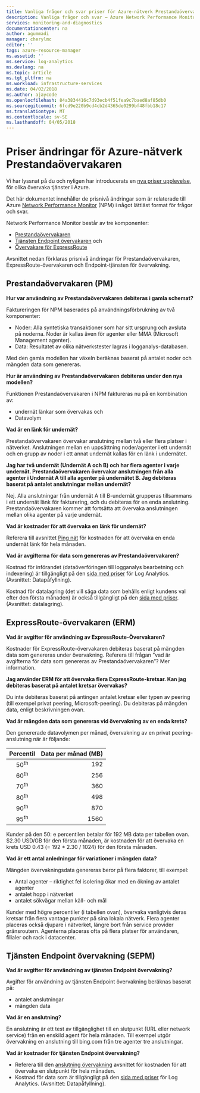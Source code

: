 ```yaml
---
title: Vanliga frågor och svar priser för Azure-nätverk Prestandaövervakaren | Microsoft Docs
description: Vanliga frågor och svar – Azure Network Performance Monitor
services: monitoring-and-diagnostics
documentationcenter: na
author: agummadi
manager: cherylmc
editor: ''
tags: azure-resource-manager
ms.assetid: ''
ms.service: log-analytics
ms.devlang: na
ms.topic: article
ms.tgt_pltfrm: na
ms.workload: infrastructure-services
ms.date: 04/02/2018
ms.author: ajaycode
ms.openlocfilehash: 84a3834416c7d93ecb4f51fea9c7baed8af85db0
ms.sourcegitcommit: 6fcd9e220b9cd4cb2d4365de0299bf48fbb18c17
ms.translationtype: MT
ms.contentlocale: sv-SE
ms.lasthandoff: 04/05/2018
---
```

# <a name="pricing-changes-for-azure-network-performance-monitor"></a>Priser ändringar för Azure-nätverk Prestandaövervakaren

Vi har lyssnat på du och nyligen har introducerats en [nya priser upplevelse](https://azure.microsoft.com/blog/introducing-a-new-way-to-purchase-azure-monitoring-services/), för olika övervaka tjänster i Azure.

Det här dokumentet innehåller de prisnivå ändringar som är relaterade till Azure [Network Performance Monitor](https://docs.microsoft.com/azure/networking/network-monitoring-overview) (NPM) i något lättläst format för frågor och svar.

Network Performance Monitor består av tre komponenter:
* [Prestandaövervakaren](https://docs.microsoft.com/azure/networking/network-monitoring-overview#performance-monitor)
* [Tjänsten Endpoint övervakaren](https://docs.microsoft.com/azure/networking/network-monitoring-overview#service-endpoint-monitor) och
* [Övervakare för ExpressRoute](https://docs.microsoft.com/azure/networking/network-monitoring-overview#expressroute-monitor)

Avsnittet nedan förklaras prisnivå ändringar för Prestandaövervakaren, ExpressRoute-övervakaren och Endpoint-tjänsten för övervakning.

## <a name="performance-monitor-pm"></a>Prestandaövervakaren (PM)

**Hur var användning av Prestandaövervakaren debiteras i gamla schemat?**

Faktureringen för NPM baserades på användningsförbrukning av två komponenter:
* Noder: Alla syntetiska transaktioner som har sitt ursprung och avsluta på noderna. Noder är kallas även för agenter eller MMA (Microsoft Management agenter).
* Data: Resultatet av olika nätverkstester lagras i logganalys-databasen.

Med den gamla modellen har växeln beräknas baserat på antalet noder och mängden data som genereras. 

**Hur är användning av Prestandaövervakaren debiteras under den nya modellen?**

Funktionen Prestandaövervakaren i NPM faktureras nu på en kombination av: 

* undernät länkar som övervakas och
* Datavolym

**Vad är en länk för undernät?**

Prestandaövervakaren övervakar anslutning mellan två eller flera platser i nätverket.  Anslutningen mellan en uppsättning noder/agenter i ett undernät och en grupp av noder i ett annat undernät kallas för en länk i undernätet.

**Jag har två undernät (Undernät A och B) och har flera agenter i varje undernät.  Prestandaövervakaren övervakar anslutningen från alla agenter i Undernät A till alla agenter på undernätet B.  Jag debiteras baserat på antalet anslutningar mellan undernät?**

Nej. Alla anslutningar från undernät A till B-undernät grupperas tillsammans i ett undernät länk för fakturering, och du debiteras för en enda anslutning.  Prestandaövervakaren kommer att fortsätta att övervaka anslutningen mellan olika agenter på varje undernät.

**Vad är kostnader för att övervaka en länk för undernät?**

Referera till avsnittet [Ping nät](https://azure.microsoft.com/pricing/details/network-watcher/) för kostnaden för att övervaka en enda undernät länk för hela månaden.

**Vad är avgifterna för data som genereras av Prestandaövervakaren?**

Kostnad för införandet (dataöverföringen till logganalys bearbetning och indexering) är tillgängligt på den [sida med priser](https://azure.microsoft.com/pricing/details/log-analytics/) för Log Analytics.  (Avsnittet: Datapåfyllning).

Kostnad för datalagring (det vill säga data som behålls enligt kundens val efter den första månaden) är också tillgängligt på den [sida med priser](https://azure.microsoft.com/pricing/details/log-analytics/).  (Avsnittet: datalagring).


## <a name="expressroute-monitor-erm"></a>ExpressRoute-övervakaren (ERM)

**Vad är avgifter för användning av ExpressRoute-Övervakaren?**

Kostnader för ExpressRoute-övervakaren debiteras baserat på mängden data som genereras under övervakning.   Referera till frågan ”vad är avgifterna för data som genereras av Prestandaövervakaren”? Mer information.

**Jag använder ERM för att övervaka flera ExpressRoute-kretsar. Kan jag debiteras baserat på antalet kretsar övervakas?**

Du inte debiteras baserat på antingen antalet kretsar eller typen av peering (till exempel privat peering, Microsoft-peering).  Du debiteras på mängden data, enligt beskrivningen ovan.

**Vad är mängden data som genereras vid övervakning av en enda krets?**

Den genererade datavolymen per månad, övervakning av en privat peering-anslutning när är följande:

|Percentil      |Data per månad (MB)|
| :---:          |           ---:|
|50<sup>th</sup> |            192|
|60<sup>th</sup> |            256|
|70<sup>th</sup> |            360|
|80<sup>th</sup> |            498|
|90<sup>th</sup> |            870|
|95<sup>th</sup> |           1560|


Kunder på den 50: e percentilen betalar för 192 MB data per tabellen ovan. $2.30 USD/GB för den första månaden, är kostnaden för att övervaka en krets USD 0.43 (= 192 * 2.30 / 1024) för den första månaden.

**Vad är ett antal anledningar för variationer i mängden data?**

Mängden övervakningsdata genereras beror på flera faktorer, till exempel:
* Antal agenter – riktighet fel isolering ökar med en ökning av antalet agenter
* antalet hopp i nätverket
* antalet sökvägar mellan käll- och mål

Kunder med högre percentiler (i tabellen ovan), övervaka vanligtvis deras kretsar från flera vantage punkter på sina lokala nätverk.  Flera agenter placeras också djupare i nätverket, längre bort från service provider gränsroutern. Agenterna placeras ofta på flera platser för användaren, filialer och rack i datacenter.

## <a name="service-endpoint-monitor-sepm"></a>Tjänsten Endpoint övervakning (SEPM)

**Vad är avgifter för användning av tjänsten Endpoint övervakning?**

Avgifter för användning av tjänsten Endpoint övervakning beräknas baserat på:
* antalet anslutningar
* mängden data

**Vad är en anslutning?**

En anslutning är ett test av tillgänglighet till en slutpunkt (URL eller network service) från en enskild agent för hela månaden. Till exempel utgör övervakning en anslutning till bing.com från tre agenter tre anslutningar.

**Vad är kostnader för tjänsten Endpoint övervakning?**

- Referera till den [anslutning övervakning](https://azure.microsoft.com/pricing/details/network-watcher/) avsnittet för kostnaden för att övervaka en slutpunkt för hela månaden.
- Kostnad för data som är tillgängligt på den [sida med priser](https://azure.microsoft.com/pricing/details/log-analytics/) för Log Analytics.  (Avsnittet: Datapåfyllning).
